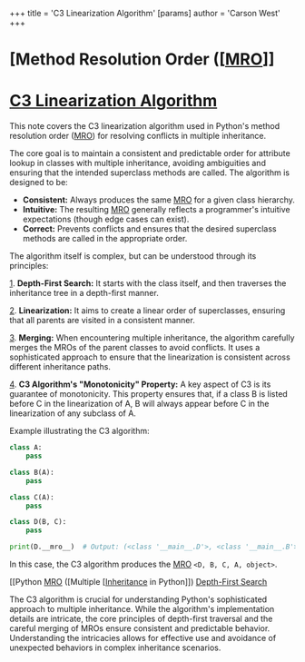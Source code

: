 +++
 title = 'C3 Linearization Algorithm'
[params]
	author = 'Carson West'
+++
# [Method Resolution Order ([[MRO](./../method-resolution-order-([[mro/))]]
# [C3 Linearization Algorithm](./../c3-linearization-algorithm/) 
This note covers the C3 linearization algorithm used in Python's method resolution order ([MRO](./../mro/)) for resolving conflicts in multiple inheritance.

The core goal is to maintain a consistent and predictable order for attribute lookup in classes with multiple inheritance, avoiding ambiguities and ensuring that the intended superclass methods are called.  The algorithm is designed to be:

* **Consistent:**  Always produces the same [MRO](./../mro/) for a given class hierarchy.
* **Intuitive:** The resulting [MRO](./../mro/) generally reflects a programmer's intuitive expectations (though edge cases can exist).
* **Correct:** Prevents conflicts and ensures that the desired superclass methods are called in the appropriate order.


The algorithm itself is complex, but can be understood through its principles:

[1](./../1/). **Depth-First Search:**  It starts with the class itself, and then traverses the inheritance tree in a depth-first manner.


[2](./../2/). **Linearization:** It aims to create a linear order of superclasses, ensuring that all parents are visited in a consistent manner.


[3](./../3/). **Merging:** When encountering multiple inheritance, the algorithm carefully merges the MROs of the parent classes to avoid conflicts.  It uses a sophisticated approach to ensure that the linearization is consistent across different inheritance paths.


[4](./../4/). **C3 Algorithm's "Monotonicity" Property:** A key aspect of C3 is its guarantee of monotonicity. This property ensures that, if a class B is listed before C in the linearization of A, B will always appear before C in the linearization of any subclass of A.


Example illustrating the C3 algorithm:

```python
class A:
    pass

class B(A):
    pass

class C(A):
    pass

class D(B, C):
    pass

print(D.__mro__)  # Output: (<class '__main__.D'>, <class '__main__.B'>, <class '__main__.C'>, <class '__main__.A'>, <class 'object'>)
```

In this case, the C3 algorithm produces the [MRO](./../mro/) `<D, B, C, A, object>`.


[[Python [MRO](./../mro/)  ([Multiple [[Inheritance](./../multiple-[[inheritance/) in Python]]) [Depth-First Search](./../depth-first-search/)


The C3 algorithm is crucial for understanding Python's sophisticated approach to multiple inheritance. While the algorithm's implementation details are intricate, the core principles of depth-first traversal and the careful merging of MROs ensure consistent and predictable behavior.  Understanding the intricacies allows for effective use and avoidance of unexpected behaviors in complex inheritance scenarios.
